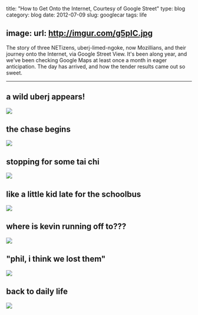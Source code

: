 title: "How to Get Onto the Internet, Courtesy of Google Street"
type: blog
category: blog
date: 2012-07-09
slug: googlecar
tags: life

image:
    url: http://imgur.com/g5pIC.jpg
---

The story of three NETizens, uberj-limed-ngoke, now Mozillians, and their
journey onto the Internet, via Google Street View. It's been along year, and
we've been checking Google Maps at least once a month in eager anticipation.
The day has arrived, and how the tender results came out so sweet.

---

## a wild uberj appears!

<img src="http://imgur.com/Yp3VG.jpg"></img>

## the chase begins

<img src="http://imgur.com/ayxES.jpg"></img>

## stopping for some tai chi

<img src="http://imgur.com/3e0Ze.jpg"></img>

## like a little kid late for the schoolbus

<img src="http://imgur.com/eQI4f.jpg"></img>

## where is kevin running off to???

<img src="http://imgur.com/6KLNw.jpg"></img>

## "phil, i think we lost them"

<img src="http://imgur.com/4Cslv.jpg"></img>

## back to daily life

<img src="http://imgur.com/WwM7L.jpg"></img>

</div>
